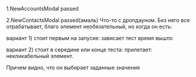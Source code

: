 1.NewAccountsModal passed

2.NewContactsModal passed(амаль)
Что-то с дропдауном. Без него все отрабатывает, благо элемент необязательный, но когда он есть:

вариант 1) стоит первым на запуске:    зависает тест время вышло

вариант 2) стоит в середине или конце теста: прилетает: некликабельный элемент.

Причем видно, что он выбирает заданные значения



